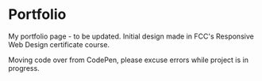 # Portfolio
 My portfolio page - to be updated. Initial design made in FCC's Responsive Web Design certificate course. 
 
 Moving code over from CodePen, please excuse errors while project is in progress.
